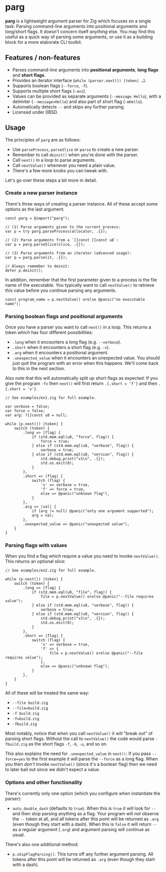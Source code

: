 # parg

**parg** is a lightweight argument parser for Zig which focuses on a single task:
Parsing command-line arguments into positional arguments and long/short flags.
It doesn't concern itself _anything_ else.
You may find this useful as a quick way of parsing some arguments, or use it as a building block for a more elaborate CLI toolkit.

## Features / non-features

* Parses command-line arguments into **positional arguments**, **long flags** and **short flags**.
* Provides an iterator interface (`while (parser.next()) |token| …`).
* Supports boolean flags (`--force`, `-f`).
* Supports multiple short flags (`-avz`).
* Values can be provided as separate arguments (`--message Hello`), with a delimiter (`--message=Hello`) and also part of short flag (`-mHello`).
* Automatically detects `--` and skips any further parsing.
* Licensed under 0BSD.

## Usage

The principles of `parg` are as follows:

* Use `parseProcess`, `parseSlice` or `parse` to create a new parser.
* Remember to call `deinit()` when you're done with the parser.
* Call `next()` in a loop to parse arguments.
* Call `nextValue()` whenever you need a plain value.
* There's a few more knobs you can tweak with.

Let's go over these steps a bit more in detail.

### Create a new parser instance

There's three ways of creating a parser instance.
All of these accept some _options_ as the last argument.

```zig
const parg = @import("parg");

// (1) Parse arguments given to the current process:
var p = try parg.parseProcess(allocator, .{});

// (2) Parse arguments from a `[]const []const u8`:
var p = parg.parseSlice(slice, .{});

// (3) Parse arguments from an iterator (advanced usage):
var p = parg.parse(it, .{});

// Always remember to deinit:
defer p.deinit();
```

In addition, remember that the first parameter given to a process is the file name of the executable.
You typically want to call `nextValue()` to retrieve this value before you continue parsing any arguments.

```zig
const program_name = p.nextValue() orelse @panic("no executable name");
```

### Parsing boolean flags and positional arguments

Once you have a parser you want to call `next()` in a loop.
This returns a token which has four different possibilities:

* `.long` when it encounters a long flag (e.g. `--verbose`).
* `.short` when it encounters a short flag (e.g. `-v`).
* `.arg` when it encounters a positional argument.
* `.unexpected_value` when it encounters an unexpected value.
  You should just quit the program with an error when this happens.
  We'll come back to this in the next section.

Also note that this will automatically split up short flags as expected:
If you give the program `-fv` then `next()` will first return `.{.short = 'f'}` and then `.{.short = 'v'}`.

```zig
// See examples/ex1.zig for full example.

var verbose = false;
var force = false;
var arg: ?[]const u8 = null;

while (p.next()) |token| {
    switch (token) {
        .long => |flag| {
            if (std.mem.eql(u8, "force", flag)) {
                force = true;
            } else if (std.mem.eql(u8, "verbose", flag)) {
                verbose = true;
            } else if (std.mem.eql(u8, "version", flag)) {
                std.debug.print("v1\n", .{});
                std.os.exit(0);
            }
        },
        .short => |flag| {
            switch (flag) {
                'v' => verbose = true,
                'f' => force = true,
                else => @panic("unknown flag"),
            }
        },
        .arg => |val| {
            if (arg != null) @panic("only one argument supported");
            arg = val;
        },
        .unexpected_value => @panic("unexpected value"),
    }
}
```

### Parsing flags with values

When you find a flag which require a value you need to invoke `nextValue()`.
This returns an optional slice:

```zig
// See examples/ex2.zig for full example.

while (p.next()) |token| {
    switch (token) {
        .long => |flag| {
            if (std.mem.eql(u8, "file", flag)) {
                file = p.nextValue() orelse @panic("--file requires value");
            } else if (std.mem.eql(u8, "verbose", flag)) {
                verbose = true;
            } else if (std.mem.eql(u8, "version", flag)) {
                std.debug.print("v1\n", .{});
                std.os.exit(0);
            }
        },
        .short => |flag| {
            switch (flag) {
                'v' => verbose = true,
                'f' => {
                    file = p.nextValue() orelse @panic("--file requires value");
                },
                else => @panic("unknown flag"),
            }
        },
    }
}
```

All of these will be treated the same way:

* `--file build.zig`
* `--file=build.zig`
* `-f build.zig`
* `-f=build.zig`
* `-fbuild.zig`

Most notably, notice that when you call `nextValue()` it will "break out" of parsing short flags.
Without the call to `nextValue()` the code would parse `-fbuild.zig` as the short flags `-f`, `-b`, `-u`, and so on.

This also explains the need for `.unexpected_value` in `next()`:
If you pass `--force=yes` to the first example it will parse the `--force` as a long flag.
When you then _don't_ invoke `nextValue()` (since it's a boolean flag) then we need to later bail out since we didn't expect a value.

### Options and other functionality

There's currently only one option (which you configure when instantiate the parser):

* `auto_double_dash` (defaults to `true`).
  When this is `true` it will look for `--` and then stop parsing anything as a flag.
  Your program will _not_ observe the `--` token at all, and all tokens after this point will be returned as `.arg` (even though they start with a dash).
  When this is `false` it will return `--` as a regular argument (`.arg`) and argument parsing will continue as usual.

There's also one additional method:

* `p.skipFlagParsing()`.
  This turns off any further argument parsing.
  All tokens after this point will be returned as `.arg` (even though they start with a dash).
